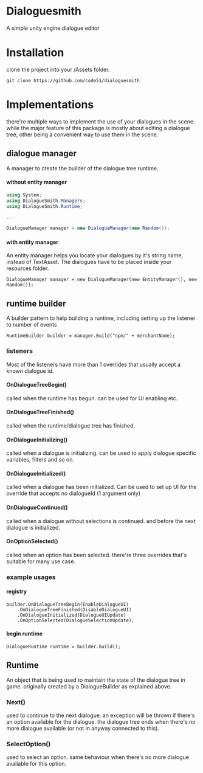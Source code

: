 # Dialoguesmith
A simple unity engine dialogue editor

# Installation
clone the project into your /Assets folder.
```
git clone https://github.com/code51/dialoguesmith
```

# Implementations
there're multiple ways to implement the use of your dialogues in the scene. while the major feature of this package is mostly about editing a dialogue tree, other being a convenient way to use them in the scene.

## dialogue manager
A manager to create the builder of the dialogue tree runtime.

#### without entity manager
```c#
using System;
using DialogueSmith.Managers;
using DialogueSmith.Runtime;

...

DialogueManager manager = new DialogueManager(new Random());
```

#### with entity manager
An entity manager helps you locate your dialogues by it's string name, instead of TextAsset. The dialogues have to be placed inside your resources folder.
```
DialogueManager manager = new DialogueManager(new EntityManager(), new Random());
```

## runtime builder
A builder pattern to help building a runtime, including setting up the listener to number of events

```
RuntimeBuilder builder = manager.Build("npm/" + merchantName);
```

### listeners
Most of the listeners have more than 1 overrides that usually accept a known dialogue id.

#### OnDialogueTreeBegin()
called when the runtime has begun. can be used for UI enabling etc.

#### OnDialogueTreeFinished()
called when the runtime/dialogue tree has finished.

#### OnDialogueInitializing()
called when a dialogue is initializing. can be used to apply dialogue specific variables, filters and so on.

#### OnDialogueInitialized()
called when a dialogue has been initialized. Can be used to set up UI for the override that accepts no dialogueId (1 argument only)

#### OnDialogueContinued()
called when a dialogue without selections is continued. and before the next dialogue is initialized.

#### OnOptionSelected()
called when an option has been selected. there're three overrides that's suitable for many use case. 

### example usages
#### registry
```
builder.OnDialogueTreeBegin(EnableDialogueUI)
	.OnDialogueTreeFinished(DisableDialogueUI)
	.OnDialogueInitialized(DialogueUIUpdate)
	.OnOptionSelected(DialogueSelectionUpdate);
```

#### begin runtime
```
DialogueRuntime runtime = builder.build();
```

## Runtime
An object that is being used to maintain the state of the dialogue tree in game. originally created by a DialogueBuilder as explained above.

### Next()
used to continue to the next dialogue. an exception will be thrown if there's an option available for the dialogue. 
the dialogue tree ends when there's no more dialogue available (or not in anyway connected to this).

### SelectOption()
used to select an option. same behaviour when there's no more dialogue available for this option.